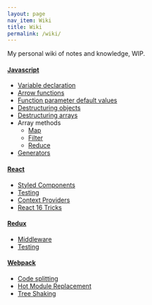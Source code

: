 ```yaml
---
layout: page
nav_item: Wiki
title: Wiki
permalink: /wiki/
---
```


My personal wiki of notes and knowledge, WIP.

#### [Javascript](/wiki/javascript/)
- [Variable declaration](/wiki/javascript/variable-declaration/)
- [Arrow functions](/wiki/javascript/arrow-functions/)
- [Function parameter default values](/wiki/javascript/default-parameter-values/)
- [Destructuring objects](/wiki/javascript/destructuring-objects/)
- [Destructuring arrays](/wiki/javascript/destructuring-arrays/)
- Array methods
    - [Map](/wiki/javascript/array-methods/map/)
    - [Filter](/wiki/javascript/array-methods/filter/)
    - [Reduce](/wiki/javascript/array-methods/reduce/)
- [Generators](/wiki/javascript/generators/)

#### [React](/wiki/react/)
- [Styled Components](/wiki/react/styled-components)
- [Testing](/wiki/react/styled-components)
- [Context Providers](/wiki/react/context-providers)
- [React 16 Tricks](/wiki/react/react-16-tricks)

#### [Redux](/wiki/redux/)
- [Middleware](/wiki/redux/middleware/)
- [Testing](/wiki/redux/testing/)

#### [Webpack](/wiki/webpack/)
- [Code splitting](/wiki/webpack/code-splitting/)
- [Hot Module Replacement](/wiki/webpack/hot-module-replacement/)
- [Tree Shaking](/wiki/webpack/tree-shaking)
